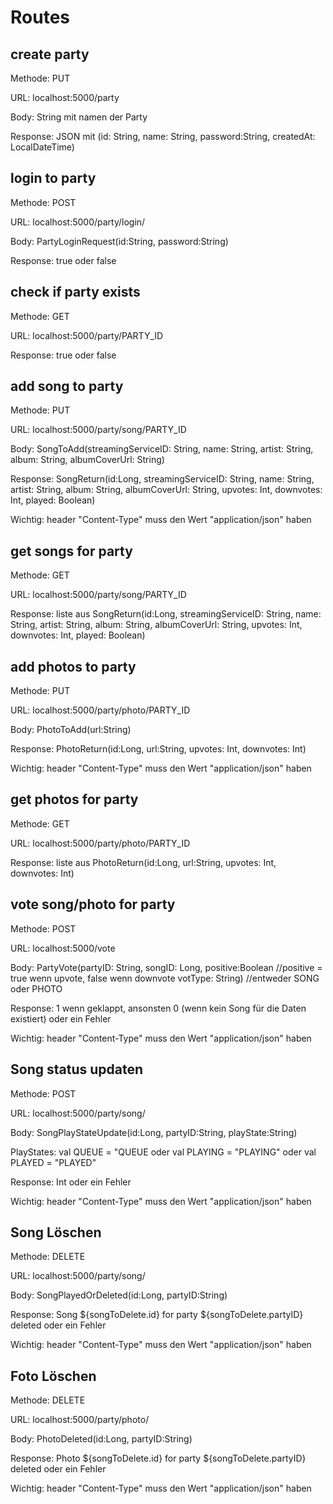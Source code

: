 # Routes
## create party
Methode: PUT

URL: localhost:5000/party

Body: String mit namen der Party 

Response: JSON mit (id: String,
                 name: String,
                 password:String,
                 createdAt: LocalDateTime)
            
## login to party
Methode: POST

URL: localhost:5000/party/login/

Body: PartyLoginRequest(id:String,
                        password:String)

Response: true oder false            
            
## check if party exists
Methode: GET

URL: localhost:5000/party/PARTY_ID

Response: true oder false

## add song to party
Methode: PUT

URL: localhost:5000/party/song/PARTY_ID

Body: SongToAdd(streamingServiceID: String,
                     name: String,
                     artist: String,
                     album: String,
                     albumCoverUrl: String)
                     
Response: SongReturn(id:Long,
                streamingServiceID: String,
                name: String,
                artist: String,
                album: String,
                albumCoverUrl: String,
                upvotes: Int,
                downvotes: Int,
                played: Boolean)
                
Wichtig: header "Content-Type" muss den Wert "application/json" haben
                
## get songs for party
Methode: GET

URL: localhost:5000/party/song/PARTY_ID

                     
Response: liste aus SongReturn(id:Long,
                streamingServiceID: String,
                name: String,
                artist: String,
                album: String,
                albumCoverUrl: String,
                upvotes: Int,
                downvotes: Int,
                played: Boolean)
                
## add photos to party
Methode: PUT

URL: localhost:5000/party/photo/PARTY_ID

Body: PhotoToAdd(url:String)
                     
Response: PhotoReturn(id:Long,
                       url:String,
                       upvotes: Int,
                       downvotes: Int)
                
Wichtig: header "Content-Type" muss den Wert "application/json" haben

## get photos for party
Methode: GET

URL: localhost:5000/party/photo/PARTY_ID

                     
Response: liste aus PhotoReturn(id:Long,
                       url:String,
                       upvotes: Int,
                       downvotes: Int)
                
## vote song/photo for party
Methode: POST

URL: localhost:5000/vote

Body: PartyVote(partyID: String,
                     songID: Long,
                     positive:Boolean  //positive = true wenn upvote, false wenn downvote
                     votType: String) //entweder SONG oder PHOTO

                     
Response: 1 wenn geklappt, ansonsten 0 (wenn kein Song für die Daten existiert) oder ein Fehler

Wichtig: header "Content-Type" muss den Wert "application/json" haben
                
## Song status updaten
Methode: POST

URL: localhost:5000/party/song/

Body: SongPlayStateUpdate(id:Long,
                              partyID:String,
                              playState:String)
                              
PlayStates: val QUEUE = "QUEUE oder val PLAYING = "PLAYING" oder val PLAYED = "PLAYED"
                     
Response: Int oder ein Fehler

Wichtig: header "Content-Type" muss den Wert "application/json" haben
                
## Song Löschen
Methode: DELETE

URL: localhost:5000/party/song/

Body: SongPlayedOrDeleted(id:Long,
                      partyID:String)
                     
Response: Song ${songToDelete.id} for party ${songToDelete.partyID} deleted oder ein Fehler

Wichtig: header "Content-Type" muss den Wert "application/json" haben
                               
## Foto Löschen
Methode: DELETE

URL: localhost:5000/party/photo/

Body: PhotoDeleted(id:Long,
                      partyID:String)
                     
Response: Photo ${songToDelete.id} for party ${songToDelete.partyID} deleted oder ein Fehler

Wichtig: header "Content-Type" muss den Wert "application/json" haben
                               
